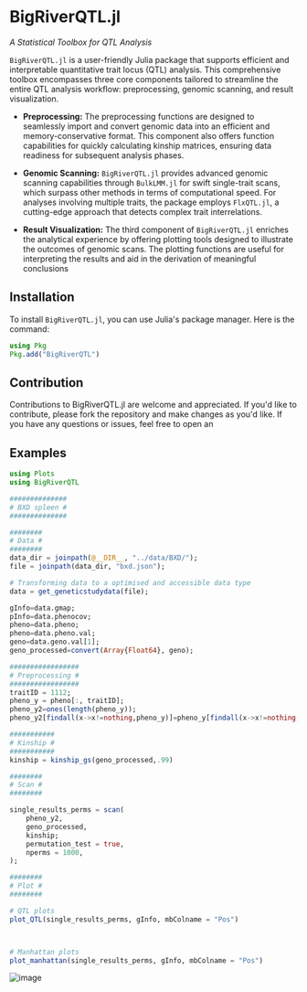 # BigRiverQTL.jl



*A Statistical Toolbox for QTL Analysis*

`BigRiverQTL.jl` is a user-friendly Julia package that supports efficient and interpretable quantitative trait locus (QTL) analysis. This comprehensive toolbox encompasses three core components tailored to streamline the entire QTL analysis workflow: preprocessing, genomic scanning, and result visualization.

- **Preprocessing:** The preprocessing functions are designed to seamlessly import and convert genomic data into an efficient and memory-conservative format. This component also offers function capabilities for quickly calculating kinship matrices, ensuring data readiness for subsequent analysis phases.

- **Genomic Scanning:** `BigRiverQTL.jl` provides advanced genomic scanning capabilities through `BulkLMM.jl` for swift single-trait scans, which surpass other methods in terms of computational speed. For analyses involving multiple traits, the package employs `FlxQTL.jl`, a cutting-edge approach that detects complex trait interrelations.

- **Result Visualization:** The third component of `BigRiverQTL.jl` enriches the analytical experience by offering plotting tools designed to illustrate the outcomes of genomic scans. The plotting functions are useful for interpreting the results and aid in the derivation of meaningful conclusions


## Installation
To install `BigRiverQTL.jl`, you can use Julia's package manager. Here is the command:

```julia
using Pkg
Pkg.add("BigRiverQTL")
```



## Contribution
Contributions to BigRiverQTL.jl are welcome and appreciated. If you'd like to contribute, please fork the repository and make changes as you'd like. If you have any questions or issues, feel free to open an 


## Examples
```julia
using Plots
using BigRiverQTL
```


```julia
##############
# BXD spleen #
##############

########
# Data #
########
data_dir = joinpath(@__DIR__, "../data/BXD/");
file = joinpath(data_dir, "bxd.json");
```


```julia
# Transforming data to a optimised and accessible data type
data = get_geneticstudydata(file);
```


```julia
gInfo=data.gmap;
pInfo=data.phenocov;
pheno=data.pheno;
pheno=data.pheno.val;
geno=data.geno.val[1];
geno_processed=convert(Array{Float64}, geno);
```


```julia
#################
# Preprocessing #
#################
traitID = 1112;
pheno_y = pheno[:, traitID];
pheno_y2=ones(length(pheno_y));
pheno_y2[findall(x->x!=nothing,pheno_y)]=pheno_y[findall(x->x!=nothing,pheno_y)];
```


```julia
###########
# Kinship #
###########
kinship = kinship_gs(geno_processed,.99)
```


```julia
########
# Scan #
########

single_results_perms = scan(
	pheno_y2,
	geno_processed,
	kinship;
	permutation_test = true,
	nperms = 1000,
);
```


```julia
########
# Plot #
########

# QTL plots
plot_QTL(single_results_perms, gInfo, mbColname = "Pos")



# Manhattan plots
plot_manhattan(single_results_perms, gInfo, mbColname = "Pos")


```
![image](https://github.com/senresearch/BigRiverQTLPlots.jl/blob/main/images/QTL_thrs_example.png)
